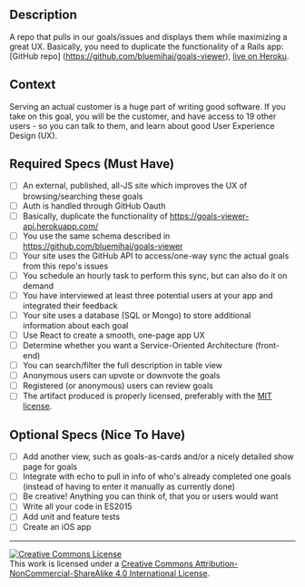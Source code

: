 ## Description

A repo that pulls in our goals/issues and displays them while maximizing a great UX.
Basically, you need to duplicate the functionality of a Rails app: [GitHub repo] (https://github.com/bluemihai/goals-viewer), [live on Heroku](https://goals-viewer-api.herokuapp.com/).

## Context

Serving an actual customer is a huge part of writing good software.  If you take on this goal, you will be the customer, and have access to 19 other users - so you can talk to them, and learn about good User Experience Design (UX).

## Required Specs (Must Have)

- [ ] An external, published, all-JS site which improves the UX of browsing/searching these goals 
- [ ] Auth is handled through GitHub Oauth
- [ ] Basically, duplicate the functionality of https://goals-viewer-api.herokuapp.com/
- [ ] You use the same schema described in https://github.com/bluemihai/goals-viewer
- [ ] Your site uses the GitHub API to access/one-way sync the actual goals from this repo's issues
- [ ] You schedule an hourly task to perform this sync, but can also do it on demand
- [ ] You have interviewed at least three potential users at your app and integrated their feedback
- [ ] Your site uses a database (SQL or Mongo) to store additional information about each goal
- [ ] Use React to create a smooth, one-page app UX
- [ ] Determine whether you want a Service-Oriented Architecture (front-end)
- [ ] You can search/filter the full description in table view
- [ ] Anonymous users can upvote or downvote the goals
- [ ] Registered (or anonymous) users can review goals
- [ ] The artifact produced is properly licensed, preferably with the [MIT license][mit-license].

## Optional Specs (Nice To Have)


- [ ] Add another view, such as goals-as-cards and/or a nicely detailed show page for goals
- [ ] Integrate with echo to pull in info of who's already completed one goals (instead of having to enter it manually as currently done)
- [ ] Be creative!  Anything you can think of, that you or users would want
- [ ] Write all your code in ES2015
- [ ] Add unit and feature tests
- [ ] Create an iOS app

---

<!-- LICENSE -->

<a rel="license" href="http://creativecommons.org/licenses/by-nc-sa/4.0/"><img alt="Creative Commons License" style="border-width:0" src="https://i.creativecommons.org/l/by-nc-sa/4.0/80x15.png" /></a>
<br />This work is licensed under a <a rel="license" href="http://creativecommons.org/licenses/by-nc-sa/4.0/">Creative Commons Attribution-NonCommercial-ShareAlike 4.0 International License</a>.

[mit-license]: https://opensource.org/licenses/MIT
